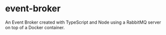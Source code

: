 # event-broker
An Event Broker created with TypeScript and Node using a RabbitMQ server on top of a Docker container.
